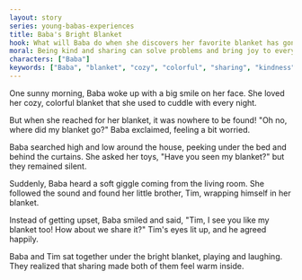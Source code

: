 ```yaml
---
layout: story
series: young-babas-experiences
title: Baba's Bright Blanket
hook: What will Baba do when she discovers her favorite blanket has gone missing?
moral: Being kind and sharing can solve problems and bring joy to everyone involved.
characters: ["Baba"]
keywords: ["Baba", "blanket", "cozy", "colorful", "sharing", "kindness", "joy", "search", "siblings", "problem-solving"]
---
```


One sunny morning, Baba woke up with a big smile on her face. She loved her cozy, colorful blanket that she used to cuddle with every night.

But when she reached for her blanket, it was nowhere to be found! "Oh no, where did my blanket go?" Baba exclaimed, feeling a bit worried.

Baba searched high and low around the house, peeking under the bed and behind the curtains. She asked her toys, "Have you seen my blanket?" but they remained silent.

Suddenly, Baba heard a soft giggle coming from the living room. She followed the sound and found her little brother, Tim, wrapping himself in her blanket.

Instead of getting upset, Baba smiled and said, "Tim, I see you like my blanket too! How about we share it?" Tim's eyes lit up, and he agreed happily.

Baba and Tim sat together under the bright blanket, playing and laughing. They realized that sharing made both of them feel warm inside.
